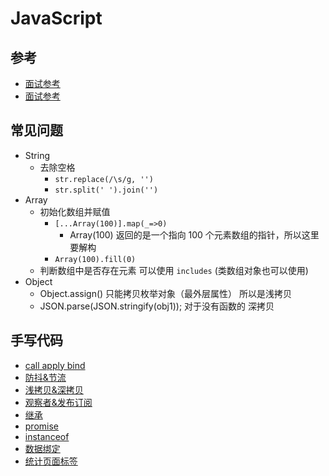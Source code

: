 # JavaScript

## 参考

- [面试参考](https://juejin.im/post/5d8989296fb9a06b1f147070#heading-10)
- [面试参考](https://juejin.im/post/5d87985d6fb9a06add4e6ac3#heading-13)

## 常见问题

- String
  - 去除空格
    - `str.replace(/\s/g, '')`
    - `str.split(' ').join('')`
- Array
  - 初始化数组并赋值
    - `[...Array(100)].map(_=>0)`
      - Array(100) 返回的是一个指向 100 个元素数组的指针，所以这里要解构
    - `Array(100).fill(0)`
  - 判断数组中是否存在元素 可以使用 `includes` (类数组对象也可以使用)
- Object
  - Object.assign() 只能拷贝枚举对象（最外层属性） 所以是浅拷贝
  - JSON.parse(JSON.stringify(obj1)); 对于没有函数的 深拷贝

## 手写代码

- [call apply bind](/js/cab.html)
- [防抖&节流](/js/debounce.html)
- [浅拷贝&深拷贝](/js/copy.html)
- [观察者&发布订阅](/js/observer.html)
- [继承](/js/class.html)
- [promise](/js/promise.html)
- [instanceof](/js/typeof.html)
- [数据绑定](/js/databind.html)
- [统计页面标签](/js/tag.html)
